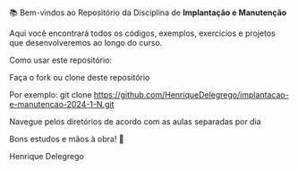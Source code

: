 📚 Bem-vindos ao Repositório da Disciplina de **Implantação e Manutenção**

Aqui você encontrará todos os códigos, exemplos, exercícios e projetos que desenvolveremos ao longo do curso.

Como usar este repositório:

Faça o fork ou clone deste repositório

Por exemplo: git clone https://github.com/HenriqueDelegrego/implantacao-e-manutencao-2024-1-N.git

Navegue pelos diretórios de acordo com as aulas separadas por dia

Bons estudos e mãos à obra! 🚀

Henrique Delegrego
